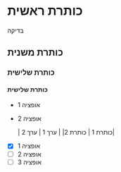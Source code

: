 # כותרת ראשית
בדיקה
## כותרת משנית
### כותרת שלישית
#### כותרת שלישית
- אופציה 1
- אופציה 2

  | כותרת 1 | כותרת 2|
  | ערך 1 | ערך 2|

- [x] אופציה 1
- [ ] אופציה 2
- [ ] אופציה 3
